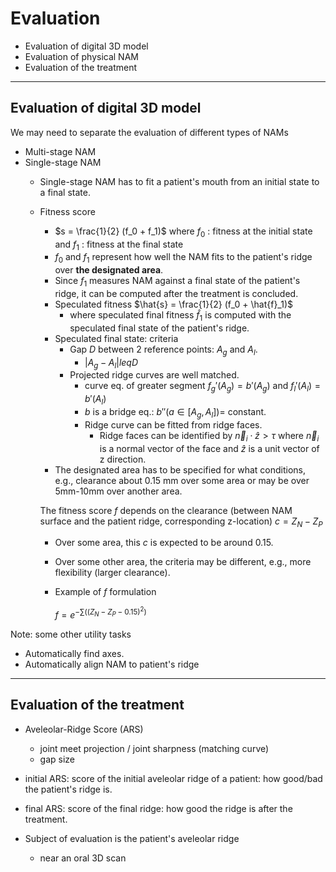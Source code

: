 # Evaluation

* Evaluation of digital 3D model
* Evaluation of physical NAM
* Evaluation of the treatment

---

## Evaluation of digital 3D model

We may need to separate the evaluation of different types of NAMs

  * Multi-stage NAM
  * Single-stage NAM
    * Single-stage NAM has to fit a patient's mouth from an initial state to a final state.
    * Fitness score
      * $s = \frac{1}{2} (f_0 + f_1)$ where $f_0$ : fitness at the initial state and $f_1$ : fitness at the final state
      * $f_0$ and $f_1$ represent how well the NAM fits to the patient's ridge over **the designated area**.
      * Since $f_1$ measures NAM against a final state of the patient's ridge, it can be computed after the treatment is concluded. 
      * Speculated fitness $\hat{s} = \frac{1}{2} (f_0 + \hat{f}_1)$
        * where speculated final fitness $\hat{f}_1$ is computed with the speculated final state of the patient's ridge.
      * Speculated final state: criteria
        * Gap $D$ between 2 reference points: $A_g$ and $A_l$.
          * $|A_g - A_l| leq D$
        * Projected ridge curves are well matched.
          * curve eq. of greater segment $f_g'(A_g) = b'(A_g)$ and $f_l'(A_l) = b'(A_l)$                  
          * $b$ is a bridge eq.: $b''(a \in [A_g, A_l]) =$ constant.
          * Ridge curve can be fitted from ridge faces.
            * Ridge faces can be identified by $\vec{n}_i \cdot \hat{z} > \tau$ where $\vec{n}_i$ is a normal vector of the face and $\hat{z}$ is a unit vector of z direction.
      * The designated area has to be specified for what conditions, e.g., clearance about 0.15 mm over some area or may be over 5mm-10mm over another area.
     
      The fitness score $f$ depends on the clearance (between NAM surface and the patient ridge, corresponding z-location) $c = Z_N - Z_P$

      * Over some area, this $c$ is expected to be around $0.15$.
      * Over some other area, the criteria may be different, e.g., more flexibility (larger clearance).
      * Example of $f$ formulation
     
        $f = e^{-\sum( (Z_N - Z_P - 0.15)^2 )}$

Note: some other utility tasks
* Automatically find axes.
* Automatically align NAM to patient's ridge
    
---

## Evaluation of the treatment

  * Aveleolar-Ridge Score (ARS)
    * joint meet projection / joint sharpness (matching curve)
    * gap size
  * initial ARS: score of the initial aveleolar ridge of a patient: how good/bad the patient's ridge is.
  * final ARS: score of the final ridge: how good the ridge is after the treatment.

  * Subject of evaluation is the patient's aveleolar ridge
    * near an oral 3D scan  
 
 
